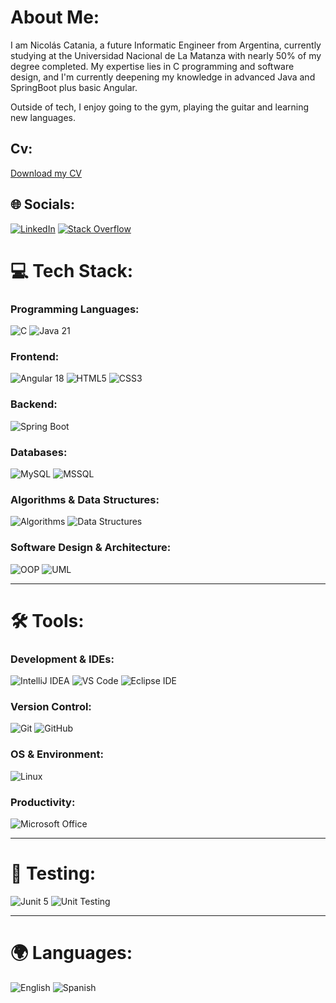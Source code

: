 # About Me:
I am Nicolás Catania, a future Informatic Engineer from Argentina, currently studying at the Universidad Nacional de La Matanza with nearly 50% of my degree completed. My expertise lies in C programming and software design, and I'm currently deepening my knowledge in advanced Java and SpringBoot plus basic Angular.

Outside of tech, I enjoy going to the gym, playing the guitar and learning new languages.

## Cv:
[Download my CV](./catania_nicolas_english_cv.pdf)

## 🌐 Socials:
[![LinkedIn](https://img.shields.io/badge/LinkedIn-%230077B5.svg?logo=linkedin&logoColor=white)](https://www.linkedin.com/in/ncatania1/) [![Stack Overflow](https://img.shields.io/badge/-Stackoverflow-FE7A16?logo=stack-overflow&logoColor=white)](https://stackoverflow.com/users/26628924) 

# 💻 Tech Stack:

### Programming Languages:
![C](https://img.shields.io/badge/c-%2300599C.svg?style=flat&logo=c&logoColor=white) 
![Java 21](https://img.shields.io/badge/java-%23ED8B00.svg?style=flat&logo=java&logoColor=white)

### Frontend:
![Angular 18](https://img.shields.io/badge/angular-%23DD0031.svg?style=flat&logo=angular&logoColor=white) 
![HTML5](https://img.shields.io/badge/html5-%23E34F26.svg?style=flat&logo=html5&logoColor=white) 
![CSS3](https://img.shields.io/badge/css3-%231572B6.svg?style=flat&logo=css3&logoColor=white)

### Backend:
![Spring Boot](https://img.shields.io/badge/springboot-%236DB33F.svg?style=flat&logo=springboot&logoColor=white)

### Databases:
![MySQL](https://img.shields.io/badge/mysql-%2300f.svg?style=flat&logo=mysql&logoColor=white) 
![MSSQL](https://img.shields.io/badge/microsoft_sql_server-%23CC2927.svg?style=flat&logo=microsoft-sql-server&logoColor=white)

### Algorithms & Data Structures:
![Algorithms](https://img.shields.io/badge/algorithms-%23000000.svg?style=flat&logo=algorithm&logoColor=white) 
![Data Structures](https://img.shields.io/badge/data%20structures-%23000000.svg?style=flat&logo=algorithm&logoColor=white)

### Software Design & Architecture:
![OOP](https://img.shields.io/badge/oop-%23000000.svg?style=flat&logo=java&logoColor=white) 
![UML](https://img.shields.io/badge/uml-%23000000.svg?style=flat&logo=uml&logoColor=white)

---

# 🛠️ Tools:

### Development & IDEs:
![IntelliJ IDEA](https://img.shields.io/badge/intellij%20idea-%23000000.svg?style=flat&logo=intellijidea&logoColor=white) 
![VS Code](https://img.shields.io/badge/visual%20studio%20code-%23007ACC.svg?style=flat&logo=visualstudiocode&logoColor=white) 
![Eclipse IDE](https://img.shields.io/badge/eclipse%20ide-%23F4F1F1.svg?style=flat&logo=eclipse&logoColor=white)

### Version Control:
![Git](https://img.shields.io/badge/git-%23F05033.svg?style=flat&logo=git&logoColor=white) 
![GitHub](https://img.shields.io/badge/github-%23121011.svg?style=flat&logo=github&logoColor=white)

### OS & Environment:
![Linux](https://img.shields.io/badge/linux-%23FCC624.svg?style=flat&logo=linux&logoColor=white) 

### Productivity:
![Microsoft Office](https://img.shields.io/badge/microsoft_office-%23D83B01.svg?style=flat&logo=microsoft-office&logoColor=white)

---

# 🧪 Testing:
![Junit 5](https://img.shields.io/badge/junit%205-%23F05133.svg?style=flat&logo=junit&logoColor=white) 
![Unit Testing](https://img.shields.io/badge/unit_testing-%23000000.svg?style=flat&logo=java&logoColor=white)

---

# 🌍 Languages:
![English](https://img.shields.io/badge/english-%2318A4B3.svg?style=flat&logo=language&logoColor=white) 
![Spanish](https://img.shields.io/badge/spanish-%23E63946.svg?style=flat&logo=language&logoColor=white)




<!-- Proudly created with GPRM ( https://gprm.itsvg.in ) -->
